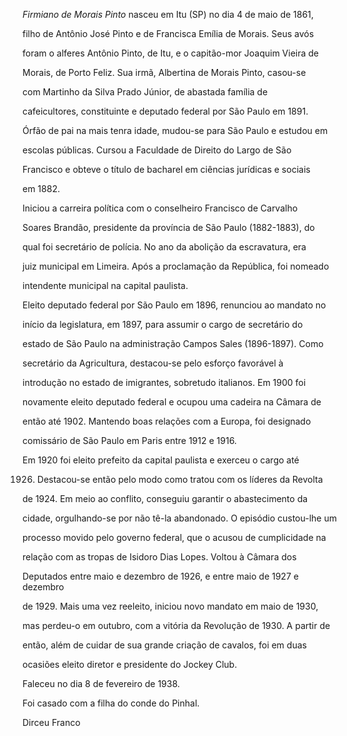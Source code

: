 

*Firmiano de Morais Pinto* nasceu em Itu (SP) no dia 4 de maio de 1861,

filho de Antônio José Pinto e de Francisca Emília de Morais. Seus avós

foram o alferes Antônio Pinto, de Itu, e o capitão-mor Joaquim Vieira de

Morais, de Porto Feliz. Sua irmã, Albertina de Morais Pinto, casou-se

com Martinho da Silva Prado Júnior, de abastada família de

cafeicultores, constituinte e deputado federal por São Paulo em 1891.



Órfão de pai na mais tenra idade, mudou-se para São Paulo e estudou em

escolas públicas. Cursou a Faculdade de Direito do Largo de São

Francisco e obteve o título de bacharel em ciências jurídicas e sociais

em 1882.



Iniciou a carreira política com o conselheiro Francisco de Carvalho

Soares Brandão, presidente da província de São Paulo (1882-1883), do

qual foi secretário de polícia. No ano da abolição da escravatura, era

juiz municipal em Limeira. Após a proclamação da República, foi nomeado

intendente municipal na capital paulista.



Eleito deputado federal por São Paulo em 1896, renunciou ao mandato no

início da legislatura, em 1897, para assumir o cargo de secretário do

estado de São Paulo na administração Campos Sales (1896-1897). Como

secretário da Agricultura, destacou-se pelo esforço favorável à

introdução no estado de imigrantes, sobretudo italianos. Em 1900 foi

novamente eleito deputado federal e ocupou uma cadeira na Câmara de

então até 1902. Mantendo boas relações com a Europa, foi designado

comissário de São Paulo em Paris entre 1912 e 1916.



Em 1920 foi eleito prefeito da capital paulista e exerceu o cargo até

1926. Destacou-se então pelo modo como tratou com os líderes da Revolta

de 1924. Em meio ao conflito, conseguiu garantir o abastecimento da

cidade, orgulhando-se por não tê-la abandonado. O episódio custou-lhe um

processo movido pelo governo federal, que o acusou de cumplicidade na

relação com as tropas de Isidoro Dias Lopes. Voltou à Câmara dos

Deputados entre maio e dezembro de 1926, e entre maio de 1927 e dezembro

de 1929. Mais uma vez reeleito, iniciou novo mandato em maio de 1930,

mas perdeu-o em outubro, com a vitória da Revolução de 1930. A partir de

então, além de cuidar de sua grande criação de cavalos, foi em duas

ocasiões eleito diretor e presidente do Jockey Club.



Faleceu no dia 8 de fevereiro de 1938.



Foi casado com a filha do conde do Pinhal.



Dirceu Franco



